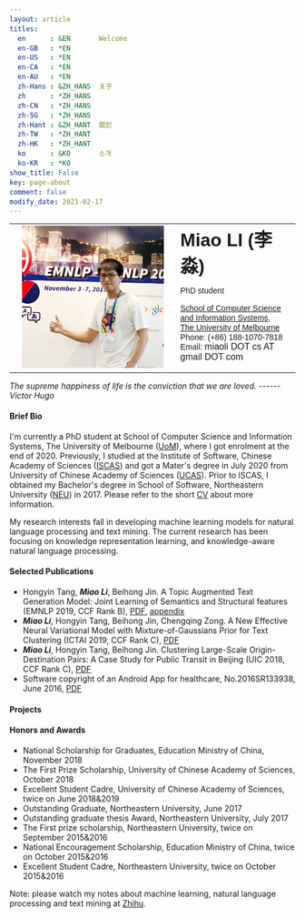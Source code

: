 ```yaml
---
layout: article
titles:
  en      : &EN       Welcome
  en-GB   : *EN
  en-US   : *EN
  en-CA   : *EN
  en-AU   : *EN
  zh-Hans : &ZH_HANS  关于
  zh      : *ZH_HANS
  zh-CN   : *ZH_HANS
  zh-SG   : *ZH_HANS
  zh-Hant : &ZH_HANT  關於
  zh-TW   : *ZH_HANT
  zh-HK   : *ZH_HANT
  ko      : &KO       소개
  ko-KR   : *KO
show_title: False
key: page-about
comment: false
modify_date: 2021-02-17
---
```


<table>
<tr>
<td width="280" align="center">
    <div style="float:center">
      <img src="files/avatar-blog.png" width="250">
    </div>
</td>
<td>
    <font face="Arial"> <b><font size="6.5">Miao LI (李淼)</font></b></font>
    <p>
        <font face="Arial">
        <p> PhD student </p>
        <a href="https://cis.unimelb.edu.au/">School of Computer Science and Information Systems</a>,<br> 
        <a href="https://www.unimelb.edu.au/">The University of Melbourne</a><br>
        Phone: (+86) 188-1070-7818 <br>
        Email: <font size="3">miaoli DOT cs AT gmail DOT com</font><br>
        </font>
   </p>
</td>
</tr>
</table>

*The supreme happiness of life is the conviction that we are loved.             ------ Victor Hugo*

#### Brief Bio

I'm currently a PhD student at School of Computer Science and Information Systems, The University of Melbourne ([UoM](https://www.unimelb.edu.au/)), where I got enrolment at the end of 2020. Previously, I studied at the Institute of Software, Chinese Academy of Sciences ([ISCAS](http://english.is.cas.cn/)) and got a Mater's degree in July 2020 from University of Chinese Academy of Sciences ([UCAS](https://english.ucas.ac.cn/)). Prior to ISCAS, I obtained my Bachelor's degree in School of Software, Northeastern University ([NEU](http://english.neu.edu.cn/)) in 2017. Please refer to the short [CV](https://oaimli.github.io/files/CV_MiaoLi.pdf) about more information.

My research interests fall in developing machine learning models for natural language processing and text mining. The current research has been focusing on knowledge representation learning, and knowledge-aware natural language processing.

#### Selected Publications

- Hongyin Tang, ***Miao Li***, Beihong Jin. A Topic Augmented Text Generation Model: Joint Learning of Semantics and Structural features (EMNLP 2019, CCF Rank B), [PDF](https://www.aclweb.org/anthology/D19-1513/), [appendix](https://oaimli.github.io/files/paper_at_emnlp2019_appendix.pdf)
- ***Miao Li***,  Hongyin Tang, Beihong Jin, Chengqing Zong. A New Effective Neural Variational Model with Mixture-of-Gaussians Prior for Text Clustering (ICTAI 2019, CCF Rank C), [PDF](https://oaimli.github.io/files/paper_at_ictai2019.pdf) 
- ***Miao Li***, Hongyin Tang, Beihong Jin. Clustering Large-Scale Origin-Destination Pairs: A Case Study for Public Transit in Beijing (UIC 2018, CCF Rank C), [PDF](https://ieeexplore.ieee.org/document/8560115) 
- Software copyright of an Android App for healthcare, No.2016SR133938, June 2016, [PDF](https://oaimli.github.io/files/software_copyright.pdf)

#### Projects

#### Honors and Awards

- National Scholarship for Graduates, Education Ministry of China, November 2018
- The First Prize Scholarship, University of Chinese Academy of Sciences, October 2018
- Excellent Student Cadre, University of Chinese Academy of Sciences, twice on June 2018&2019
- Outstanding Graduate, Northeastern University, June 2017
- Outstanding graduate thesis Award, Northeastern University, July 2017
- The First prize scholarship, Northeastern University, twice on September 2015&2016
- National Encouragement Scholarship, Education Ministry of China, twice on October 2015&2016
- Excellent Student Cadre, Northeastern University, twice on October 2015&2016


Note: please watch my notes about machine learning, natural language processing and text mining at [Zhihu](https://www.zhihu.com/people/oaimli/posts).




